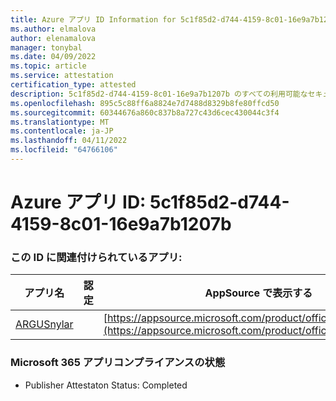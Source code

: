 ```yaml
---
title: Azure アプリ ID Information for 5c1f85d2-d744-4159-8c01-16e9a7b1207b
ms.author: elmalova
author: elenamalova
manager: tonybal
ms.date: 04/09/2022
ms.topic: article
ms.service: attestation
certification_type: attested
description: 5c1f85d2-d744-4159-8c01-16e9a7b1207b のすべての利用可能なセキュリティとコンプライアンス情報。
ms.openlocfilehash: 895c5c88ff6a8824e7d7488d8329b8fe80ffcd50
ms.sourcegitcommit: 60344676a860c837b8a727c43d6cec430044c3f4
ms.translationtype: MT
ms.contentlocale: ja-JP
ms.lasthandoff: 04/11/2022
ms.locfileid: "64766106"
---
```

# <a name="azure-app-id-5c1f85d2-d744-4159-8c01-16e9a7b1207b"></a>Azure アプリ ID: 5c1f85d2-d744-4159-8c01-16e9a7b1207b


### <a name="apps-associated-with-this-id"></a>この ID に関連付けられているアプリ:
| **アプリ名** | **認定** | **AppSource で表示する** |
|--------------|---------------|-----------------------|
| [ARGUSnylar](../forward/WA200003186.md) |  | [https://appsource.microsoft.com/product/office/WA200003186](https://appsource.microsoft.com/product/office/WA200003186) |

### <a name="microsoft-365-app-compliance-status"></a>Microsoft 365 アプリコンプライアンスの状態
- Publisher Attestaton Status: Completed
